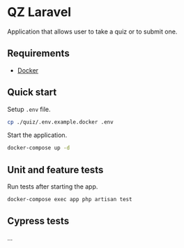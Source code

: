 # QZ Laravel

Application that allows user to take a quiz or to submit one.

## Requirements
  - [Docker](https://www.docker.com/)

## Quick start
Setup `.env` file.
```sh
cp ./quiz/.env.example.docker .env
```

Start the application.
```sh
docker-compose up -d
```

## Unit and feature tests
Run tests after starting the app.
```sh
docker-compose exec app php artisan test
```

## Cypress tests
...
